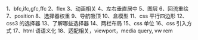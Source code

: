 1、bfc,ifc,gfc,ffc
2、flex
3、动画相关
4、左右垂直居中
5、图层
6、回流重绘
7、position
8、选择器权重
9、导航吸顶
10、盒模型
11、css 平行四边形
12、css3 的选择器
13、了解哪些选择器
14、两栏布局
15、css 单位
16、css 引入方式
17、html 语语义化
18、适配相关，viewport，media query, vw rem
